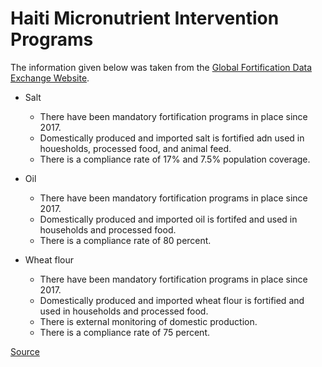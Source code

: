 # Haiti Micronutrient Intervention Programs

The information given below was taken from the [Global Fortification Data Exchange Website](https://fortificationdata.org/). 

- Salt
    - There have been mandatory fortification programs in place since 2017.
    - Domestically produced and imported salt is fortified adn used in houesholds, processed food, and animal feed.
    - There is a compliance rate of 17% and 7.5% population coverage.

- Oil
    - There have been mandatory fortification programs in place since 2017.
    - Domestically produced and imported oil is fortifed and used in households and processed food.
    - There is a compliance rate of 80 percent.

- Wheat flour
    - There have been mandatory fortification programs in place since 2017.
    - Domestically produced and imported wheat flour is fortified and used in households and processed food.
    - There is external monitoring of domestic production.
    - There is a compliance rate of 75 percent.

[Source](https://fortificationdata.org/country-fortification-dashboard/?alpha3_code=HTI&lang=en)
